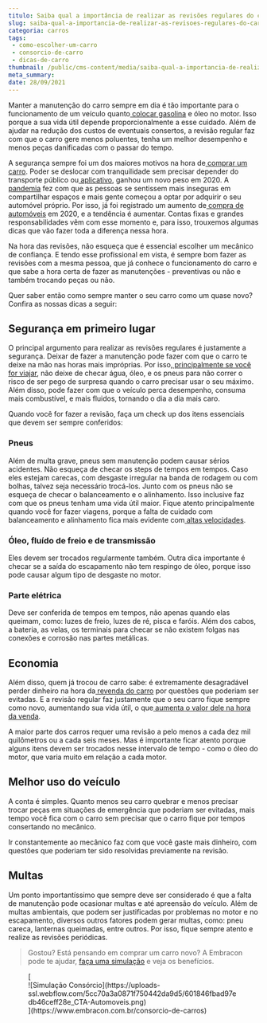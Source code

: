 ```yaml
---
titulo: Saiba qual a importância de realizar as revisões regulares do carro
slug: saiba-qual-a-importancia-de-realizar-as-revisoes-regulares-do-carro
categoria: carros
tags:
 - como-escolher-um-carro
 - consorcio-de-carro
 - dicas-de-carro
thumbnail: /public/cms-content/media/saiba-qual-a-importancia-de-realizar-as-revisoes-regulares-do-carro.jpg
meta_summary: 
date: 28/09/2021
---
```

Manter a manutenção do carro sempre em dia é tão importante para o funcionamento de um veículo quanto[ colocar gasolina](https://www.embracon.com.br/blog/afinal-quais-sao-os-carros-mais-economicos-do-mercado) e óleo no motor. Isso porque a sua vida útil depende proporcionalmente a esse cuidado. Além de ajudar na redução dos custos de eventuais consertos, a revisão regular faz com que o carro gere menos poluentes, tenha um melhor desempenho e menos peças danificadas com o passar do tempo.

A segurança sempre foi um dos maiores motivos na hora de[ comprar um carro](https://www.embracon.com.br/blog/4-motivos-para-voce-comprar-um-carro-novo). Poder se deslocar com tranquilidade sem precisar depender do transporte público ou[ aplicativo](https://www.embracon.com.br/blog/motorista-de-aplicativo-faca-um-consorcio), ganhou um novo peso em 2020. A[ pandemia](https://www.embracon.com.br/blog/habitos-de-consumo-antes-durante-e-pos-pandemia) fez com que as pessoas se sentissem mais inseguras em compartilhar espaços e mais gente começou a optar por adquirir o seu automóvel próprio. Por isso, já foi registrado um aumento de[ compra de automóveis](https://www.embracon.com.br/blog/carro-seminovo-guia-completo-para-comprar) em 2020, e a tendência é aumentar. Contas fixas e grandes responsabilidades vêm com esse momento e, para isso, trouxemos algumas dicas que vão fazer toda a diferença nessa hora.

Na hora das revisões, não esqueça que é essencial escolher um mecânico de confiança. E tendo esse profissional em vista, é sempre bom fazer as revisões com a mesma pessoa, que já conhece o funcionamento do carro e que sabe a hora certa de fazer as manutenções - preventivas ou não e também trocando peças ou não.

Quer saber então como sempre manter o seu carro como um quase novo? Confira as nossas dicas a seguir:

Segurança em primeiro lugar
---------------------------

O principal argumento para realizar as revisões regulares é justamente a segurança. Deixar de fazer a manutenção pode fazer com que o carro te deixe na mão nas horas mais impróprias. Por isso,[ principalmente se você for viajar](https://www.embracon.com.br/blog/3-lugares-incriveis-para-viajar-de-carro), não deixe de checar água, óleo, e os pneus para não correr o risco de ser pego de surpresa quando o carro precisar usar o seu máximo. Além disso, pode fazer com que o veículo perca desempenho, consuma mais combustível, e mais fluidos, tornando o dia a dia mais caro.

Quando você for fazer a revisão, faça um check up dos itens essenciais que devem ser sempre conferidos:

### Pneus

Além de multa grave, pneus sem manutenção podem causar sérios acidentes. Não esqueça de checar os steps de tempos em tempos. Caso eles estejam carecas, com desgaste irregular na banda de rodagem ou com bolhas, talvez seja necessário trocá-los. Junto com os pneus não se esqueça de checar o balanceamento e o alinhamento. Isso inclusive faz com que os pneus tenham uma vida útil maior. Fique atento principalmente quando você for fazer viagens, porque a falta de cuidado com balanceamento e alinhamento fica mais evidente com[ altas velocidades](https://www.embracon.com.br/blog/entenda-como-funciona-um-carro-com-motor-turbo).

### Óleo, fluído de freio e de transmissão

Eles devem ser trocados regularmente também. Outra dica importante é checar se a saída do escapamento não tem respingo de óleo, porque isso pode causar algum tipo de desgaste no motor.

### Parte elétrica

Deve ser conferida de tempos em tempos, não apenas quando elas queimam, como: luzes de freio, luzes de ré, pisca e faróis. Além dos cabos, a bateria, as velas, os terminais para checar se não existem folgas nas conexões e corrosão nas partes metálicas.

Economia
--------

Além disso, quem já trocou de carro sabe: é extremamente desagradável perder dinheiro na hora da[ revenda do carro](https://www.embracon.com.br/blog/como-vender-seu-carro) por questões que poderiam ser evitadas. E a revisão regular faz justamente que o seu carro fique sempre como novo, aumentando sua vida útil, o que[ aumenta o valor dele na hora da venda](https://www.embracon.com.br/blog/os-principais-cuidados-na-hora-de-vender-o-seu-carro).

A maior parte dos carros requer uma revisão a pelo menos a cada dez mil quilômetros ou a cada seis meses. Mas é importante ficar atento porque alguns itens devem ser trocados nesse intervalo de tempo - como o óleo do motor, que varia muito em relação a cada motor.

Melhor uso do veículo
---------------------

A conta é simples. Quanto menos seu carro quebrar e menos precisar trocar peças em situações de emergência que poderiam ser evitadas, mais tempo você fica com o carro sem precisar que o carro fique por tempos consertando no mecânico.

Ir constantemente ao mecânico faz com que você gaste mais dinheiro, com questões que poderiam ter sido resolvidas previamente na revisão.

Multas
------

Um ponto importantíssimo que sempre deve ser considerado é que a falta de manutenção pode ocasionar multas e até apreensão do veículo. Além de multas ambientais, que podem ser justificadas por problemas no motor e no escapamento, diversos outros fatores podem gerar multas, como: pneu careca, lanternas queimadas, entre outros. Por isso, fique sempre atento e realize as revisões periódicas.

> Gostou? Está pensando em comprar um carro novo? A Embracon pode te ajudar, [faça uma simulação](https://www.embracon.com.br/consorcio-de-carros) e veja os benefícios.

<figure class="w-richtext-figure-type-image w-richtext-align-center">[<div>![Simulação Consórcio](https://uploads-ssl.webflow.com/5cc70a3a0871f750442da9d5/601846fbad97edb46ceff28e_CTA-Automoveis.png)</div>](https://www.embracon.com.br/consorcio-de-carros)</figure>‍
